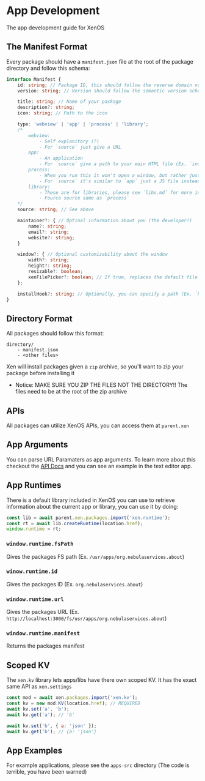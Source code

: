 # App Development
The app development guide for XenOS

## The Manifest Format
Every package should have a `manifest.json` file at the root of the package directory and follow this schema:
```ts
interface Manifest {
    id: string; // Package ID, this should follow the reverse domain notation (Ex. org.nebulaservices.about)
    version: string; // Version should follow the semantic version schema

    title: string; // Name of your package
    description?: string;
    icon: string; // Path to the icon

    type: 'webview' | 'app' | 'process' | 'library';
    /*
        webview:
            - Self explanitory (?)
            - For `source` just give a URL
        app: 
            - An application
            - For `source` give a path to your main HTML file (Ex. `index.html`)
        process:
            - When you run this it won't open a window, but rather just execute code
            - For `source` it's similar to `app` just a JS file instead
        library:
            - These are for libraries, please see `libs.md` for more information
            - Fource source same as `process`
    */
    source: string; // See above

    maintainer?: { // Optinal information about you (the developer!)
        name?: string;
        email?: string;
        website?: string;
    }

    window?: { // Optional customizability about the window
        width?: string;
        height?: string;
        resizable?: boolean;
        xenFilePicker?: boolean; // If true, replaces the default file picker with one for XenOS, letting you pick files from XenOS instead of your PC
    };

    installHook?: string; // Optionally, you can specify a path (Ex. `hook.js`) and it will be run on install
}
```

## Directory Format
All packages should follow this format:
```
directory/
    - manifest.json
    - <other files>
```
Xen will install packages given a `zip` archive, so you'll want to zip your package before installing it
- Notice: MAKE SURE YOU ZIP THE FILES NOT THE DIRECTORY!! The files need to be at the root of the zip archive

## APIs
All packages can utilize XenOS APIs, you can access them at `parent.xen`

## App Arguments
You can parse URL Paramaters as app arguments. To learn more about this checkout the [API Docs](./API.md) and you can see an example in the text editor app.

## App Runtimes
There is a default library included in XenOS you can use to retrieve information about the current app or library, you can use it by doing:
```js
const lib = await parent.xen.packages.import('xen.runtime');
const rt = await lib.createRuntime(location.href);
window.runtime = rt;
```

### `window.runtime.fsPath`
Gives the packages FS path (Ex. `/usr/apps/org.nebulaservices.about`)

### `winow.runtime.id`
Gives the packages ID (Ex. `org.nebulaservices.about`)

### `window.runtime.url`
Gives the packages URL (Ex. `http://localhost:3000/fs/usr/apps/org.nebulaservices.about`)

### `window.runtime.manifest`
Returns the packages manifest

## Scoped KV
The `xen.kv` library lets apps/libs have there own scoped KV. It has the exact same API as `xen.settings`
```js
const mod = await xen.packages.import('xen.kv');
const kv = new mod.KV(location.href); // REQUIRED
await kv.set('a', 'b');
await kv.get('a'); // 'b'

await kv.set('b', { a: 'json' });
await kv.get('b'); // {a: 'json'}
```

## App Examples
For example applications, please see the `apps-src` directory (The code is terrible, you have been warned)